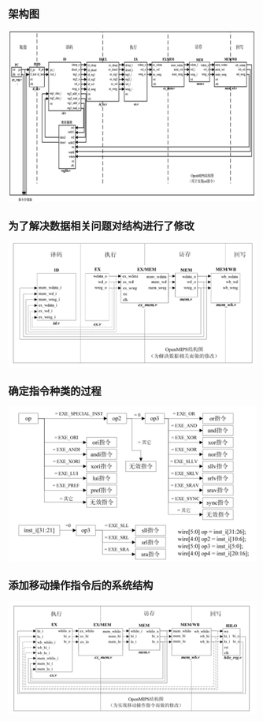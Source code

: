 ## 架构图

![76](README.assets/76.jpg)

## 为了解决数据相关问题对结构进行了修改

![image-20230205165018861](README.assets/image-20230205165018861.png)

## 确定指令种类的过程

![image-20230205123236785](README.assets/image-20230205123236785.png)

## 添加移动操作指令后的系统结构



![image-20230408161254304](README.assets/image-20230408161254304.png)